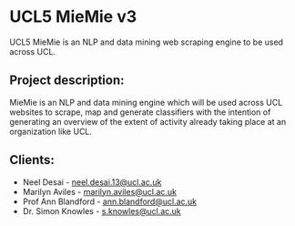 # UCL5 MieMie v3 
UCL5 MieMie is an NLP and data mining web scraping engine to be used across UCL.
 
## Project description: 
MieMie is an NLP and data mining engine which will be used across UCL websites to scrape, map and generate classifiers with the intention of generating an overview of the extent of activity already taking place at an organization like UCL.

## Clients: 
* Neel Desai - neel.desai.13@ucl.ac.uk 
* Marilyn Aviles - marilyn.aviles@ucl.ac.uk 
* Prof Ann Blandford - ann.blandford@ucl.ac.uk 
* Dr. Simon Knowles - s.knowles@ucl.ac.uk
